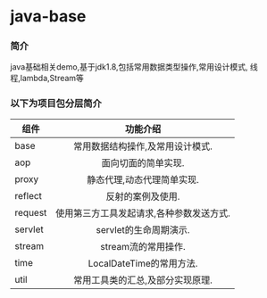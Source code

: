 # java-base
### 简介
java基础相关demo,基于jdk1.8,包括常用数据类型操作,常用设计模式,
线程,lambda,Stream等

### 以下为项目包分层简介

组件|功能介绍
--|:--:
base|常用数据结构操作,及常用设计模式.
aop|面向切面的简单实现.
proxy|静态代理,动态代理简单实现.
reflect|反射的案例及使用.
request|使用第三方工具发起请求,各种参数发送方式.
servlet|servlet的生命周期演示.
stream|stream流的常用操作.
time|LocalDateTime的常用方法.
util|常用工具类的汇总,及部分实现原理.
